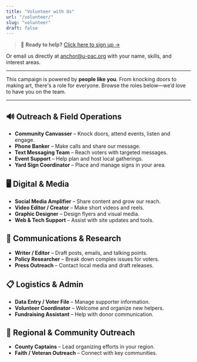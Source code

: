```yaml
---
title: "Volunteer with Us"
url: "/volunteer/"
slug: "volunteer"
draft: false
---
```


> 🎯 **Ready to help?** [Click here to sign up →](https://u-pac.org/volunteer)

Or email us directly at [anchor@u-pac.org](mailto:anchor@u-pac.org) with your name, skills, and interest areas.

---

This campaign is powered by **people like you**. From knocking doors to making art, there's a role for everyone. Browse the roles below—we’d love to have you on the team.

---

## 🔊 Outreach & Field Operations

- **Community Canvasser** – Knock doors, attend events, listen and engage.
- **Phone Banker** – Make calls and share our message.
- **Text Messaging Team** – Reach voters with targeted messages.
- **Event Support** – Help plan and host local gatherings.
- **Yard Sign Coordinator** – Place and manage signs in your area.

## 🖥️ Digital & Media

- **Social Media Amplifier** – Share content and grow our reach.
- **Video Editor / Creator** – Make short videos and reels.
- **Graphic Designer** – Design flyers and visual media.
- **Web & Tech Support** – Assist with site updates and tools.

## 📝 Communications & Research

- **Writer / Editor** – Draft posts, emails, and talking points.
- **Policy Researcher** – Break down complex issues for voters.
- **Press Outreach** – Contact local media and draft releases.

## 📋 Logistics & Admin

- **Data Entry / Voter File** – Manage supporter information.
- **Volunteer Coordinator** – Welcome and organize new helpers.
- **Fundraising Assistant** – Help with donor communication.

## 🚜 Regional & Community Outreach

- **County Captains** – Lead organizing efforts in your region.
- **Faith / Veteran Outreach** – Connect with key communities.
